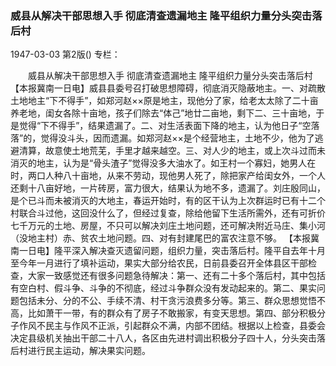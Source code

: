 ### 威县从解决干部思想入手  彻底清查遗漏地主  隆平组织力量分头突击落后村

1947-03-03
第2版()
专栏：

　　威县从解决干部思想入手
    彻底清查遗漏地主
    隆平组织力量分头突击落后村
    【本报冀南一日电】威县县委号召打破思想障碍，彻底消灭隐蔽地主。一、对疏散土地地主“下不得手”，如郑河赵××原是地主，现他分了家，给老太太除了二十亩养老地，闺女各除十亩地，孩子们除去“体己”地廿二亩地，剩下二、三十亩地，于是觉得“下不得手”，结果遗漏了。二、对生活表面下降的地主，认为他日子“空落落”的，觉得没斗头，因而遗漏。如郑河赵××是个经营地主，土地不少，他为了逃避清算，故意使土地荒芜，手里才越来越空。三、对人少的地主，或上次斗过而未消灭的地主，认为是“骨头渣子”觉得没多大油水了。如王村一个寡妇，她男人在时，两口人种八十亩地，从来不劳动，现他男人死了，除把家产给闺女外，一个人还剩十八亩好地，一片砖房，富力很大，结果认为地不多，遗漏了。刘庄殷同山，是个已斗而未被消灭的大地主，春运开始时，有的区干认为上次群运时已有十二个村联合斗过他，这回没什么了，但经过复查，除给他留下生活所需外，还有可折价七千万元的土地、房屋，不只可以解决刘庄土地问题，还可解决附近马庄、集小河（没地主村）赤、贫农土地问题。四、对有封建尾巴的富农注意不够。
    【本报冀南一日电】隆平深入解决查灭遗留问题，组织力量，突击落后村。隆平自去年十月至今年一月进行了填补运动，果实大部分给农民，日前县委召开全体县区干部检查，大家一致感觉还有很多问题急待解决：第一、还有二十多个落后村，其中包括有空白村、假斗争、斗争的不彻底，经过斗争群众没有发动起来的。第二、果实问题包括未分、分的不公、手续不清、村干贪污浪费多分等。第三、群众思想觉悟不高，比如萧干一带，有的群众有了房子不敢搬家，有变天思想。第四、部分积极分子作风不民主与作风不正派，引起群众不满，内部不团结。根据以上检查，县委会决定县级机关抽出干部二十八人，各区由先进村调出积极分子四十人，分头突击落后村进行民主运动，解决果实问题。
